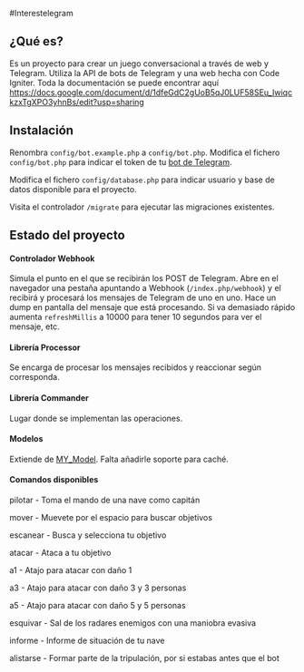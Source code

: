 #Interestelegram

## ¿Qué es?

Es un proyecto para crear un juego conversacional a través de web y Telegram. Utiliza la API de bots de Telegram y una web hecha con Code Igniter.
Toda la documentación se puede encontrar aquí
https://docs.google.com/document/d/1dfeGdC2gUoB5qJ0LUF58SEu_IwiqckzxTgXPO3yhnBs/edit?usp=sharing

## Instalación

Renombra `config/bot.example.php` a `config/bot.php`.
Modifica el fichero `config/bot.php` para indicar el token de tu [bot de Telegram](https://core.telegram.org/bots/api).

Modifica el fichero `config/database.php` para indicar usuario y base de datos disponible para el proyecto.

Visita el controlador `/migrate` para ejecutar las migraciones existentes.

## Estado del proyecto

#### Controlador Webhook

Simula el punto en el que se recibirán los POST de Telegram. Abre en el navegador una pestaña apuntando a Webhook (`/index.php/webhook`) y el recibirá y procesará los mensajes de Telegram de uno en uno. Hace un dump en pantalla del mensaje que está procesando. Si va demasiado rápido aumenta `refreshMillis` a 10000 para tener 10 segundos para ver el mensaje, etc.

#### Librería Processor

Se encarga de procesar los mensajes recibidos y reaccionar según corresponda. 

#### Librería Commander

Lugar donde se implementan las operaciones.

#### Modelos

Extiende de [MY_Model](https://github.com/avenirer/CodeIgniter-MY_Model). Falta añadirle soporte para caché.

#### Comandos disponibles

pilotar - Toma el mando de una nave como capitán 

mover - Muevete por el espacio para buscar objetivos 

escanear - Busca y selecciona tu objetivo 

atacar - Ataca a tu objetivo 

a1 - Atajo para atacar con daño 1 

a3 - Atajo para atacar con daño 3 y 3 personas 

a5 - Atajo para atacar con daño 5 y 5 personas 

esquivar - Sal de los radares enemigos con una maniobra evasiva 

informe - Informe de situación de tu nave 

alistarse - Formar parte de la tripulación, por si estabas antes que el bot


